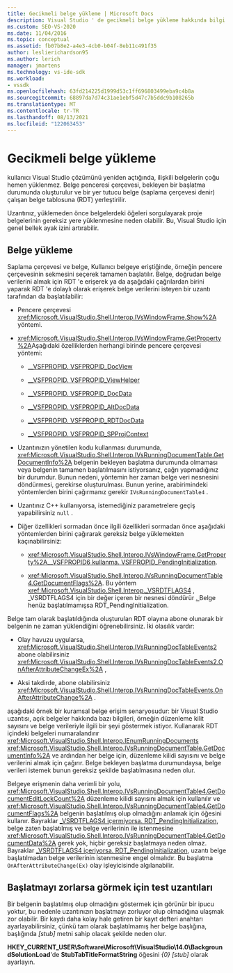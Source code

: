 ```yaml
---
title: Gecikmeli belge yükleme | Microsoft Docs
description: Visual Studio ' de gecikmeli belge yükleme hakkında bilgi edinin ve yüklenmeden önce bir belgedeki öğeleri sorgulayıp uzantıları nasıl kodlarlar.
ms.custom: SEO-VS-2020
ms.date: 11/04/2016
ms.topic: conceptual
ms.assetid: fb07b8e2-a4e3-4cb0-b04f-8eb11c491f35
author: leslierichardson95
ms.author: lerich
manager: jmartens
ms.technology: vs-ide-sdk
ms.workload:
- vssdk
ms.openlocfilehash: 63fd214225d1999d53c1ff696803499eba9c4b8a
ms.sourcegitcommit: 68897da7d74c31ae1ebf5d47c7b5ddc9b108265b
ms.translationtype: MT
ms.contentlocale: tr-TR
ms.lasthandoff: 08/13/2021
ms.locfileid: "122063453"
---
```

# <a name="delayed-document-loading"></a>Gecikmeli belge yükleme

kullanıcı Visual Studio çözümünü yeniden açtığında, ilişkili belgelerin çoğu hemen yüklenmez. Belge penceresi çerçevesi, bekleyen bir başlatma durumunda oluşturulur ve bir yer tutucu belge (saplama çerçevesi denir) çalışan belge tablosuna (RDT) yerleştirilir.

Uzantınız, yüklemeden önce belgelerdeki öğeleri sorgulayarak proje belgelerinin gereksiz yere yüklenmesine neden olabilir. Bu, Visual Studio için genel bellek ayak izini artırabilir.

## <a name="document-loading"></a>Belge yükleme

Saplama çerçevesi ve belge, Kullanıcı belgeye eriştiğinde, örneğin pencere çerçevesinin sekmesini seçerek tamamen başlatılır. Belge, doğrudan belge verilerini almak için RDT 'e erişerek ya da aşağıdaki çağrılardan birini yaparak RDT 'e dolaylı olarak erişerek belge verilerini isteyen bir uzantı tarafından da başlatılabilir:

- Pencere çerçevesi <xref:Microsoft.VisualStudio.Shell.Interop.IVsWindowFrame.Show%2A> yöntemi.

- <xref:Microsoft.VisualStudio.Shell.Interop.IVsWindowFrame.GetProperty%2A>Aşağıdaki özelliklerden herhangi birinde pencere çerçevesi yöntemi:

  - [__VSFPROPID. VSFPROPID_DocView](<xref:Microsoft.VisualStudio.Shell.Interop.__VSFPROPID.VSFPROPID_DocView>)

  - [__VSFPROPID. VSFPROPID_ViewHelper](<xref:Microsoft.VisualStudio.Shell.Interop.__VSFPROPID.VSFPROPID_ViewHelper>)

  - [__VSFPROPID. VSFPROPID_DocData](<xref:Microsoft.VisualStudio.Shell.Interop.__VSFPROPID.VSFPROPID_DocData>)

  - [__VSFPROPID. VSFPROPID_AltDocData](<xref:Microsoft.VisualStudio.Shell.Interop.__VSFPROPID.VSFPROPID_AltDocData>)

  - [__VSFPROPID. VSFPROPID_RDTDocData](<xref:Microsoft.VisualStudio.Shell.Interop.__VSFPROPID.VSFPROPID_RDTDocData>)

  - [__VSFPROPID. VSFPROPID_SPProjContext](<xref:Microsoft.VisualStudio.Shell.Interop.__VSFPROPID.VSFPROPID_SPProjContext>)

- Uzantınızın yönetilen kodu kullanması durumunda, <xref:Microsoft.VisualStudio.Shell.Interop.IVsRunningDocumentTable.GetDocumentInfo%2A> belgenin bekleyen başlatma durumunda olmaması veya belgenin tamamen başlatılmasını istiyorsanız, çağrı yapmadığınız bir durumdur. Bunun nedeni, yöntemin her zaman belge veri nesnesini döndürmesi, gerekirse oluşturulması. Bunun yerine, arabirimindeki yöntemlerden birini çağırmanız gerekir `IVsRunningDocumentTable4` .

- Uzantınız C++ kullanıyorsa, istemediğiniz parametrelere geçiş yapabilirsiniz `null` .

- Diğer özellikleri sormadan önce ilgili özellikleri sormadan önce aşağıdaki yöntemlerden birini çağırarak gereksiz belge yüklemekten kaçınabilirsiniz:

  - <xref:Microsoft.VisualStudio.Shell.Interop.IVsWindowFrame.GetProperty%2A>[__VSFPROPID6 kullanma. VSFPROPID_PendingInitialization](<xref:Microsoft.VisualStudio.Shell.Interop.__VSFPROPID6.VSFPROPID_PendingInitialization>).

  - <xref:Microsoft.VisualStudio.Shell.Interop.IVsRunningDocumentTable4.GetDocumentFlags%2A>. Bu yöntem <xref:Microsoft.VisualStudio.Shell.Interop._VSRDTFLAGS4> , _VSRDTFLAGS4 için bir değer içeren bir nesnesi döndürür [. ](<xref:Microsoft.VisualStudio.Shell.Interop._VSRDTFLAGS4.RDT_PendingInitialization>) Belge henüz başlatılmamışsa RDT_PendingInitialization.

Belge tam olarak başlatıldığında oluşturulan RDT olayına abone olunarak bir belgenin ne zaman yüklendiğini öğrenebilirsiniz. İki olasılık vardır:

- Olay havuzu uygularsa, <xref:Microsoft.VisualStudio.Shell.Interop.IVsRunningDocTableEvents2> abone olabilirsiniz <xref:Microsoft.VisualStudio.Shell.Interop.IVsRunningDocTableEvents2.OnAfterAttributeChangeEx%2A> ,

- Aksi takdirde, abone olabilirsiniz <xref:Microsoft.VisualStudio.Shell.Interop.IVsRunningDocTableEvents.OnAfterAttributeChange%2A> .

aşağıdaki örnek bir kuramsal belge erişim senaryosudur: bir Visual Studio uzantısı, açık belgeler hakkında bazı bilgileri, örneğin düzenleme kilit sayısını ve belge verileriyle ilgili bir şeyi göstermek istiyor. Kullanarak RDT içindeki belgeleri numaralandırır <xref:Microsoft.VisualStudio.Shell.Interop.IEnumRunningDocuments> <xref:Microsoft.VisualStudio.Shell.Interop.IVsRunningDocumentTable.GetDocumentInfo%2A> ve ardından her belge için, düzenleme kilidi sayısını ve belge verilerini almak için çağırır. Belge bekleyen başlatma durumundaysa, belge verileri istemek bunun gereksiz şekilde başlatılmasına neden olur.

Belgeye erişmenin daha verimli bir yolu, <xref:Microsoft.VisualStudio.Shell.Interop.IVsRunningDocumentTable4.GetDocumentEditLockCount%2A> düzenleme kilidi sayısını almak için kullanılır ve <xref:Microsoft.VisualStudio.Shell.Interop.IVsRunningDocumentTable4.GetDocumentFlags%2A> belgenin başlatılmış olup olmadığını anlamak için öğesini kullanır. Bayraklar [_VSRDTFLAGS4 içermiyorsa. RDT_PendingInitialization](<xref:Microsoft.VisualStudio.Shell.Interop._VSRDTFLAGS4.RDT_PendingInitialization>), belge zaten başlatılmış ve belge verilerinin ile istenmesine <xref:Microsoft.VisualStudio.Shell.Interop.IVsRunningDocumentTable4.GetDocumentData%2A> gerek yok, hiçbir gereksiz başlatmaya neden olmaz. Bayraklar [_VSRDTFLAGS4 içeriyorsa. RDT_PendingInitialization](<xref:Microsoft.VisualStudio.Shell.Interop._VSRDTFLAGS4.RDT_PendingInitialization>), uzantı belge başlatılmadan belge verilerinin istenmesine engel olmalıdır. Bu başlatma `OnAfterAttributeChange(Ex)` olay işleyicisinde algılanabilir.

## <a name="test-extensions-to-see-if-they-force-initialization"></a>Başlatmayı zorlarsa görmek için test uzantıları

Bir belgenin başlatılmış olup olmadığını göstermek için görünür bir ipucu yoktur, bu nedenle uzantınızın başlatmayı zorluyor olup olmadığına ulaşmak zor olabilir. Bir kaydı daha kolay hale getiren bir kayıt defteri anahtarı ayarlayabilirsiniz, çünkü tam olarak başlatılmamış her belge başlığına, başlığında *[stub]* metni sahip olacak şekilde neden olur.

**HKEY_CURRENT_USER\Software\Microsoft\VisualStudio\14.0\BackgroundSolutionLoad**'de **StubTabTitleFormatString** öğesini *{0} [stub]* olarak ayarlayın.
